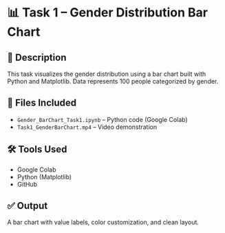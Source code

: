 # 📊 Task 1 – Gender Distribution Bar Chart
## 📌 Description
This task visualizes the gender distribution using a bar chart built with Python and Matplotlib. Data represents 100 people categorized by gender.
## 📁 Files Included
- `Gender_BarChart_Task1.ipynb` – Python code (Google Colab)
- `Task1_GenderBarChart.mp4` – Video demonstration
## 🛠️ Tools Used
- Google Colab
- Python (Matplotlib)
- GitHub
## ✅ Output
A bar chart with value labels, color customization, and clean layout.
